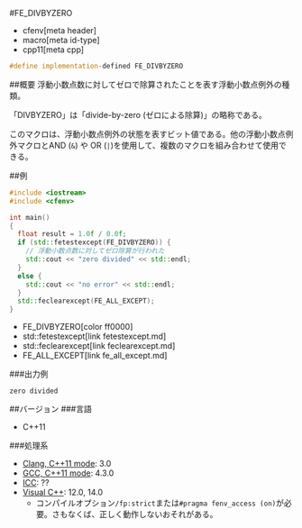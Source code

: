 #FE_DIVBYZERO
* cfenv[meta header]
* macro[meta id-type]
* cpp11[meta cpp]

```cpp
#define implementation-defined FE_DIVBYZERO
```

##概要
浮動小数点数に対してゼロで除算されたことを表す浮動小数点例外の種類。

「DIVBYZERO」は「divide-by-zero (ゼロによる除算)」の略称である。

このマクロは、浮動小数点例外の状態を表すビット値である。他の浮動小数点例外マクロとAND (`&`) や OR (`|`)を使用して、複数のマクロを組み合わせて使用できる。

##例
```cpp
#include <iostream>
#include <cfenv>

int main()
{
  float result = 1.0f / 0.0f;
  if (std::fetestexcept(FE_DIVBYZERO)) {
    // 浮動小数点数に対してゼロ除算が行われた
    std::cout << "zero divided" << std::endl;
  }
  else {
    std::cout << "no error" << std::endl;
  }
  std::feclearexcept(FE_ALL_EXCEPT);
}
```
* FE_DIVBYZERO[color ff0000]
* std::fetestexcept[link fetestexcept.md]
* std::feclearexcept[link feclearexcept.md]
* FE_ALL_EXCEPT[link fe_all_except.md]

###出力例
```
zero divided
```

##バージョン
###言語
- C++11

###処理系
- [Clang, C++11 mode](/implementation.md#clang): 3.0
- [GCC, C++11 mode](/implementation.md#gcc): 4.3.0
- [ICC](/implementation.md#icc): ??
- [Visual C++](/implementation.md#visual_cpp): 12.0, 14.0
	- コンパイルオプション`/fp:strict`または`#pragma fenv_access (on)`が必要。さもなくば、正しく動作しないおそれがある。



